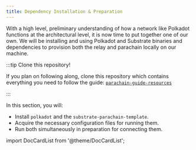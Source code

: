 ```yaml
---
title: Dependency Installation & Preparation
---
```


With a high level, preliminary understanding of how a network like Polkadot functions at the architectural level, it is now time to put together one of our own.  We will be installing and using Polkadot and Substrate binaries and dependencies to provision both the relay and parachain locally on our machine.

:::tip Clone this repository!

If you plan on following along, clone this repository which contains everything you need to follow the guide: [`parachain-guide-resources`](https://github.com/w3f/parachain-guide-resources)

:::

In this section, you will:

- Install `polkadot` and the `substrate-parachain-template`.
- Acquire the necessary configuration files for running them.
- Run both simultaneously in preparation for connecting them.

import DocCardList from '@theme/DocCardList';

<DocCardList />

